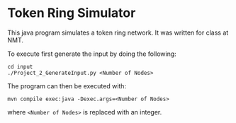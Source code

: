 Token Ring Simulator
============

This java program simulates a token ring network. It was written for class at NMT.

To execute first generate the input by doing the following:
```
cd input
./Project_2_GenerateInput.py <Number of Nodes>
```

The program can then be executed with:
```
mvn compile exec:java -Dexec.args=<Number of Nodes>
```

where ```<Number of Nodes>``` is replaced with an integer. 
